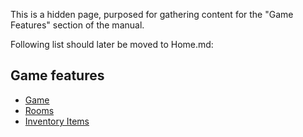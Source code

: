 This is a hidden page, purposed for gathering content for the "Game Features" section of the manual.

Following list should later be moved to Home.md:

## Game features

- [Game](_Feature_Game)
- [Rooms](_Feature_Rooms)
- [Inventory Items](_Feature_InventoryItems)
